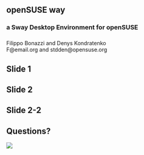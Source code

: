 <section data-background="img/hexagons.png" data-background-size="100%"
            data-background-position="50% 110%">
    <h1>openSUSE way</h1>
    <h3>a Sway Desktop Environment for openSUSE</h3>
    <h3></h3>
    <div class="title-name">Filippo Bonazzi and Denys Kondratenko</div>
    <div class="title-mail">F@email.org and stdden@opensuse.org</div>
</section>



## Slide 1



## Slide 2


## Slide 2-2



## Questions?
<p><img src="img/chameleon.svg" style="max-height:300px;"></p>
